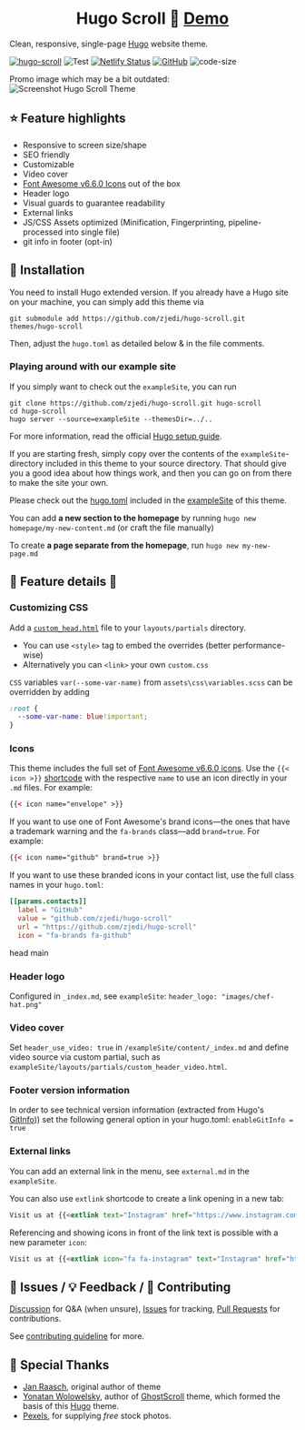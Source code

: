 <h1 align=center>Hugo Scroll 📜 <a href="https://zjedi.github.io/hugo-scroll/" rel="nofollow">Demo</a></h1>

Clean, responsive, single-page [Hugo](https://gohugo.io/) website theme.

[![hugo-scroll](https://img.shields.io/badge/Hugo--Themes-HugoScroll-blue)](https://themes.gohugo.io/themes/hugo-scroll/)
![Test](https://github.com/zjedi/hugo-scroll/workflows/CI/badge.svg?branch=master&event=push)
[![Netlify Status](https://api.netlify.com/api/v1/badges/a56faf45-76fa-4bdf-b9d4-35cfc7d620cf/deploy-status)](https://app.netlify.com/sites/hugo-scroll/deploys)
[![GitHub](https://img.shields.io/github/license/zjedi/hugo-scroll)](https://github.com/zjedi/hugo-scroll/blob/master/LICENSE)
![code-size](https://img.shields.io/github/languages/code-size/zjedi/hugo-scroll)

Promo image which may be a bit outdated:<br/>
![Screenshot Hugo Scroll Theme](https://raw.githubusercontent.com/zjedi/hugo-scroll/master/images/tn.png)

## ⭐ Feature highlights

- Responsive to screen size/shape
- SEO friendly
- Customizable
- Video cover
- [Font Awesome v6.6.0 Icons][font-awesome-icons] out of the box
- Header logo
- Visual guards to guarantee readability
- External links
- JS/CSS Assets optimized (Minification, Fingerprinting, pipeline-processed
into single file)
- git info in footer (opt-in)

## 🔑 Installation

You need to install Hugo extended version.
If you already have a Hugo site on your machine, you can simply add this theme via

```cli
git submodule add https://github.com/zjedi/hugo-scroll.git themes/hugo-scroll
```

Then, adjust the `hugo.toml` as detailed below & in the file comments.

### Playing around with our example site

If you simply want to check out the `exampleSite`, you can run

```cli
git clone https://github.com/zjedi/hugo-scroll.git hugo-scroll
cd hugo-scroll
hugo server --source=exampleSite --themesDir=../..
```

For more information, read the official [Hugo setup guide][hugo-setup-guide].

If you are starting fresh, simply copy over the contents of the `exampleSite`-directory included in this theme to your source directory. That should give you a good idea about how things work, and then you can go on from there to make the site your own.

Please check out the [hugo.toml](https://github.com/zjedi/hugo-scroll/blob/master/exampleSite/hugo.toml) included in the [exampleSite](https://github.com/zjedi/hugo-scroll/tree/master/exampleSite) of this theme.

You can add **a new section to the homepage** by running `hugo new homepage/my-new-content.md` (or craft the file manually)

To create **a page separate from the homepage**, run `hugo new my-new-page.md`

## 🔧 Feature details 🔨

### Customizing CSS

Add a [`custom_head.html`](https://github.com/zjedi/hugo-scroll/blob/master/exampleSite/layouts/partials/custom_head.html) file to your `layouts/partials` directory.

- You can use `<style>` tag to embed the overrides (better performance-wise)
- Alternatively you can `<link>` your own `custom.css`

`CSS` variables `var(--some-var-name)` from `assets\css\variables.scss` can be overridden by adding

```scss
:root {
  --some-var-name: blue!important;
}
```

### Icons

This theme includes the full set of [Font Awesome v6.6.0 icons][font-awesome-icons]. Use the `{{< icon >}}` [shortcode][hugo-shortcodes] with the respective `name` to use an icon directly in your `.md` files. For example:

```html
{{< icon name="envelope" >}}
```

If you want to use one of Font Awesome's brand icons—the ones that have a trademark warning and the `fa-brands` class—add `brand=true`. For example:

```html
{{< icon name="github" brand=true >}}
```

If you want to use these branded icons in your contact list, use the full class names in your `hugo.toml`:

```toml
[[params.contacts]]
  label = "GitHub"
  value = "github.com/zjedi/hugo-scroll"
  url = "https://github.com/zjedi/hugo-scroll"
  icon = "fa-brands fa-github"
```
head main
### Header logo

Configured in `_index.md`, see `exampleSite`: `header_logo: "images/chef-hat.png"`

### Video cover

Set `header_use_video: true` in `/exampleSite/content/_index.md` and define video source via custom partial, such as `exampleSite/layouts/partials/custom_header_video.html`.

### Footer version information

In order to see technical version information (extracted from Hugo's [GitInfo](https://gohugo.io/variables/git/))) set the following general option in your hugo.toml: `enableGitInfo = true`

### External links

You can add an external link in the menu, see `external.md` in the `exampleSite`.

You can also use `extlink` shortcode to create a link opening in a new tab:

```markdown
Visit us at {{<extlink text="Instagram" href="https://www.instagram.com/yourInstagramName/">}}
```

Referencing and showing icons in front of the link text is possible with a new parameter `icon`:

```markdown
Visit us at {{<extlink icon="fa fa-instagram" text="Instagram" href="https://www.instagram.com/yourInstagramName/">}}
```

## 🐛 Issues / 💡 Feedback / 👑 Contributing

[Discussion](https://github.com/zjedi/hugo-scroll/discussions) for Q&A (when unsure),
[Issues](https://github.com/zjedi/hugo-scroll/issues) for tracking,
[Pull Requests](https://github.com/zjedi/hugo-scroll/pulls) for contributions.

See [contributing guideline](https://github.com/zjedi/hugo-scroll/blob/master/contributing.md) for more.

## 👏 Special Thanks

- [Jan Raasch](https://www.janraasch.com), original author of theme
- [Yonatan Wolowelsky](https://github.com/grmmph), author of [GhostScroll](https://github.com/grmmph/GhostScroll) theme, which formed the basis of this [Hugo](https://gohugo.io/) theme.
- [Pexels](https://www.pexels.com), for supplying _free_ stock photos.

[hugo-setup-guide]: https://gohugo.io/getting-started/installing
[font-awesome-icons]: https://fontawesome.com/icons
[hugo-shortcodes]: https://gohugo.io/content-management/shortcodes/
